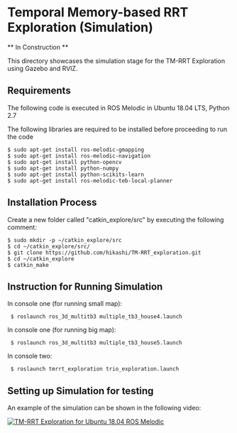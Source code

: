 # Temporal Memory-based RRT Exploration (Simulation)

** In Construction **

This directory showcases the simulation stage for the TM-RRT Exploration using Gazebo and RVIZ.

## Requirements
The following code is executed in ROS Melodic in Ubuntu 18.04 LTS, Python 2.7

The following libraries are required to be installed before proceeding to run the code

    $ sudo apt-get install ros-melodic-gmapping
    $ sudo apt-get install ros-melodic-navigation
    $ sudo apt-get install python-opencv
    $ sudo apt-get install python-numpy
    $ sudo apt-get install python-scikits-learn
    $ sudo apt-get install ros-melodic-teb-local-planner

    
## Installation Process
Create a new folder called "catkin_explore/src" by executing the following comment:

    $ sudo mkdir -p ~/catkin_explore/src
    $ cd ~/catkin_explore/src/
    $ git clone https://github.com/hikashi/TM-RRT_exploration.git
    $ cd ~/catkin_explore
    $ catkin_make
    
## Instruction for Running Simulation
In console one (for running small map):
    
     $ roslaunch ros_3d_multitb3 multiple_tb3_house4.launch
In console one (for running big map):
    
     $ roslaunch ros_3d_multitb3 multiple_tb3_house5.launch

In console two:
 
     $ roslaunch tmrrt_exploration trio_exploration.launch
     
     
     
 
## Setting up Simulation for testing
An example of the simulation can be shown in the following video: 

[![TM-RRT Exploration for Ubuntu 18.04 ROS Melodic](https://img.youtube.com/vi/F40GGvnIfsc/0.jpg)](https://www.youtube.com/watch?v=F40GGvnIfsc "TM-RRT Exploration for Ubuntu 18.04 ROS Melodic")
